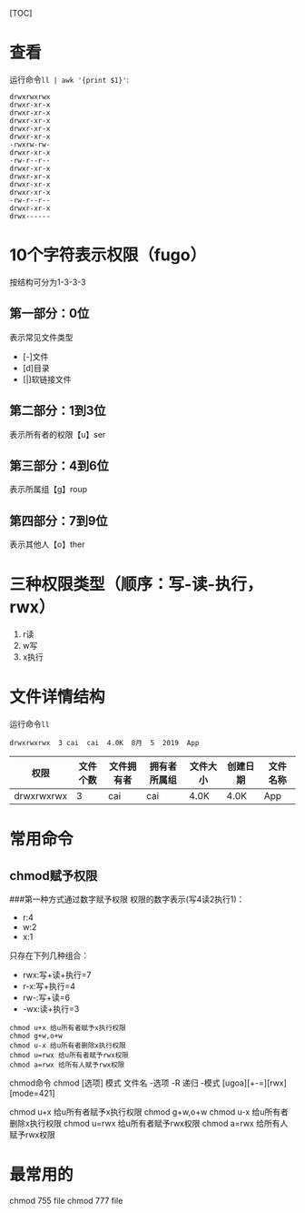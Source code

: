 [TOC]

# 查看
运行命令`ll | awk '{print $1}'`:
```
drwxrwxrwx
drwxr-xr-x
drwxr-xr-x
drwxr-xr-x
drwxr-xr-x
drwxr-xr-x
-rwxrw-rw-
drwxr-xr-x
-rw-r--r--
drwxr-xr-x
drwxr-xr-x
drwxr-xr-x
drwxr-xr-x
-rw-r--r--
drwxr-xr-x
drwx------
```

# 10个字符表示权限（fugo）
按结构可分为1-3-3-3
## 第一部分：0位
表示常见文件类型
+ [-]文件
+ [d]目录
+ [|]软链接文件

## 第二部分：1到3位
表示所有者的权限【u】ser

## 第三部分：4到6位
表示所属组【g】roup

## 第四部分：7到9位
表示其他人【o】ther


# 三种权限类型（顺序：写-读-执行，rwx）
1. r读
2. w写
3. x执行

# 文件详情结构
运行命令`ll`
```
drwxrwxrwx  3 cai  cai  4.0K  8月  5  2019  App
```
|    权限    | 文件个数 | 文件拥有者 | 拥有者所属组 | 文件大小 | 创建日期 | 文件名称 |
| ---------- | ------ | -------- | ---------- | ------ | ------ | ------ |
| drwxrwxrwx | 3       | cai      | cai        | 4.0K    | 4.0K    |    App    |

# 常用命令
## chmod赋予权限
###第一种方式通过数字赋予权限
权限的数字表示(写4读2执行1)：
+ r:4
+ w:2
+ x:1

只存在下列几种组合：
+ rwx:写+读+执行=7
+ r-x:写+执行=4
+ rw-:写+读=6
+ -wx:读+执行=3

```
chmod u+x 给u所有者赋予x执行权限
chmod g+w,o+w
chmod u-x 给u所有者删除x执行权限
chmod u=rwx 给u所有者赋予rwx权限
chmod a=rwx 给所有人赋予rwx权限
```

chmod命令
chmod [选项] 模式 文件名
-选项
    -R 递归
-模式
    [ugoa][+-=][rwx]
    [mode=421]

chmod u+x 给u所有者赋予x执行权限
chmod g+w,o+w
chmod u-x 给u所有者删除x执行权限
chmod u=rwx 给u所有者赋予rwx权限
chmod a=rwx 给所有人赋予rwx权限

# 最常用的
chmod 755 file
chmod 777 file



